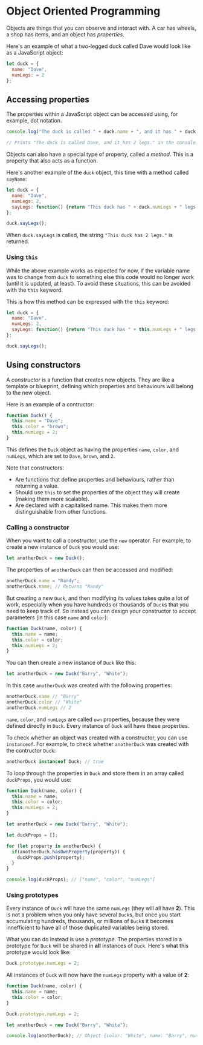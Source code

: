 # Object Oriented Programming

Objects are things that you can observe and interact with. A car has wheels, a shop has items, and an object has *properties*.

Here's an example of what a two-legged duck called Dave would look like as a JavaScript object:

```js
let duck = {
  name: "Dave",
  numLegs: = 2
};
```

## Accessing properties

The properties within a JavaScript object can be accessed using, for example, dot notation.

```js
console.log("The duck is called " + duck.name + ", and it has " + duck.numLegs + " legs.")

// Prints "The duck is called Dave, and it has 2 legs." in the console.
```

Objects can also have a special type of property, called a *method*. This is a property that also acts as a function.

Here's another example of the `duck` object, this time with a method called `sayName`:

```js
let duck = {
  name: "Dave",
  numLegs: 2,
  sayLegs: function() {return "This duck has " + duck.numLegs + " legs."}
};

duck.sayLegs();
```

When `duck.sayLegs` is called, the string `"This duck has 2 legs."` is returned.

### Using `this`

While the above example works as expected for now, if the variable name was to change from `duck` to something else this code would no longer work (until it is updated, at least). To avoid these situations, this can be avoided with the `this` keyword.

This is how this method can be expressed with the `this` keyword:

```js
let duck = {
  name: "Dave",
  numLegs: 2,
  sayLegs: function() {return "This duck has " + this.numLegs + " legs."}
};

duck.sayLegs();
```

## Using constructors

A *constructor* is a function that creates new objects. They are like a template or blueprint, defining which properties and behaviours will belong to the new object.

Here is an example of a contructor:

```js
function Duck() {
  this.name = "Dave";
  this.color = "brown";
  this.numLegs = 2;
}
```

This defines the `Duck` object as having the properties `name`, `color`, and `numLegs`, which are set to `Dave`, `brown`, and `2`.

Note that constructors:

- Are functions that define properties and behaviours, rather than returning a value.
- Should use `this` to set the properties of the object they will create (making them more scalable).
- Are declared with a capitalised name. This makes them more distinguishable from other functions.

### Calling a constructor

When you want to call a constructor, use the `new` operator. For example, to create a new instance of `Duck` you would use:

```js
let anotherDuck = new Duck();
```

The properties of `anotherDuck` can then be accessed and modified:

```js
anotherDuck.name = "Randy";
anotherDuck.name; // Returns "Randy"
```

But creating a new `Duck`, and then modifying its values takes quite a lot of work, especially when you have hundreds or thousands of `Duck`s that you need to keep track of. So instead you can design your constructor to accept parameters (in this case `name` and `color`):

```js
function Duck(name, color) {
  this.name = name;
  this.color = color;
  this.numLegs = 2;
}
```

You can then create a new instance of `Duck` like this:

```js
let anotherDuck = new Duck("Barry", "White");
```

In this case `anotherDuck` was created with the following properties:

```js
anotherDuck.name // "Barry"
anotherDuck.color // "White"
anotherDuck.numLegs // 2
```

`name`, `color`, and `numLegs` are called `own` properties, because they were defined directly in `Duck`. Every instance of `Duck` will have these properties.

To check whether an object was created with a constructor, you can use `instanceof`. For example, to check whether `anotherDuck` was created with the contructor `Duck`:

```js
anotherDuck instanceof Duck; // true
```

To loop through the properties in `Duck` and store them in an array called `duckProps`, you would use:

```js
function Duck(name, color) {
  this.name = name;
  this.color = color;
  this.numLegs = 2;
}

let anotherDuck = new Duck("Barry", "White");

let duckProps = [];

for (let property in anotherDuck) {
  if(anotherDuck.hasOwnProperty(property)) {
    duckProps.push(property);
  }
}

console.log(duckProps); // ["name", "color", "numLegs"]
```

### Using prototypes

Every instance of `Duck` will have the same `numLegs` (they will all have **2**). This is not a problem when you only have several `Duck`s, but once you start accumulating hundreds, thousands, or millions of `Duck`s it becomes innefficient to have all of those duplicated variables being stored.

What you can do instead is use a *prototype*. The properties stored in a prototype for `Duck` will be shared in **all** instances of `Duck`. Here's what this prototype would look like:

```js
Duck.prototype.numLegs = 2;
```

All instances of `Duck` will now have the `numLegs` property with a value of **2**:

```js
function Duck(name, color) {
  this.name = name;
  this.color = color;
}

Duck.prototype.numLegs = 2;

let anotherDuck = new Duck("Barry", "White");

console.log(anotherDuck); // Object {color: "White", name: "Barry", numLegs: 2}
```
